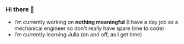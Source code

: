 ### Hi there 👋

- I’m currently working on **nothing meaningful** (I have a day job as a mechanical engineer so don't really have spare time to code)
- I’m currently learning Julia (on and off, as I get time)

<!--
**williamhunter/williamhunter** is a ✨ _special_ ✨ repository because its `README.md` (this file) appears on your GitHub profile.

Here are some ideas to get you started:
- 💬 Ask me about ...
- 📫 How to reach me: ...
-->

